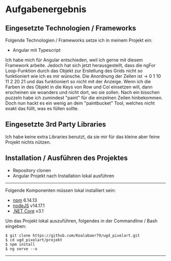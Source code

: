 # Aufgabenergebnis

## Eingesetzte Technologien / Frameworks

Folgende Technologien / Frameworks setze ich in meinem Projekt ein:

- Angular mit Typescript

Ich habe mich für Angular entschieden, weil ich gerne mit diesem Framework arbeite.
Jedoch hat sich jetzt herausgestellt, dass die ngFor Loop-Funktion durch das Objekt zur Erstellung des Grids nicht so funktioniert wie ich es mir wünsche. Die Anordnung der Zellen ist -> 0 1 10 11 2 20 21 und das funktioniert so nicht mit der Anzeige. Wenn ich die Farben in des Objekt in die Keys von Row und Col einsetzen will, dann erscheinen sie woanders und nicht dort, wo sie sollen.
Nach ein bisschen puzzeln habe ich zumindest "paint" für die einzelnen Zeilen hinbekommen. Doch nun hackt es ein wenig an dem "paintbucket" Tool, welches nicht exakt das füllt, was es füllen sollte.


## Eingesetzte 3rd Party Libraries

Ich habe keine extra Libraries benutzt, da sie mir für das kleine aber feine Projekt nichts nützen.

## Installation / Ausführen des Projektes

- Repository clonen
- Angular Projekt nach Installation lokal ausführen

---

Folgende Komponenten müssen lokal installiert sein:

- [npm](https://www.npmjs.com/) 6.14.13
- [nodeJS](https://nodejs.org/de/) v14.17.1
- [.NET Core](https://dotnet.microsoft.com/download) v3.1

Um das Projekt lokal auszuführen, folgendes in der Commandline / Bash eingeben:

```console
$ git clone https://github.com/Koalabaer79/ugd_pixelart.git
$ cd ugd_pixelart/projekt
$ npm install
$ ng serve --o
```
---
